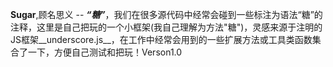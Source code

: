 **Sugar**,顾名思义 -- ***“糖”***，我们在很多源代码中经常会碰到一些标注为语法“糖”的注释，这里是自己把玩的一个小框架(我自己理解为方法"糖")，灵感来源于注明的JS框架__underscore.js__，在工作中经常会用到的一些扩展方法或工具类函数集合了一下，方便自己测试和把玩！Verson1.0